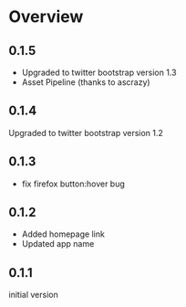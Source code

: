 # Overview

## 0.1.5
* Upgraded to twitter bootstrap version 1.3
* Asset Pipeline (thanks to ascrazy)

## 0.1.4
Upgraded to twitter bootstrap version 1.2

## 0.1.3
* fix firefox button:hover bug

## 0.1.2
* Added homepage link
* Updated app name

## 0.1.1
initial version